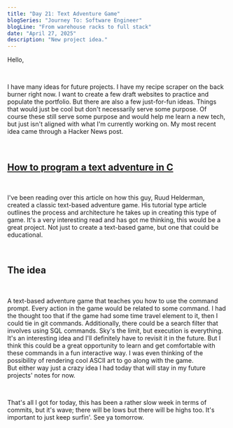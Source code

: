 ```yaml
---
title: "Day 21: Text Adventure Game"
blogSeries: "Journey To: Software Engineer"
blogLine: "From warehouse racks to full stack"
date: "April 27, 2025"
description: "New project idea."
---
```


Hello,

<br>

I have many ideas for future projects. I have my recipe scraper on the back burner right now. I want to create a few draft websites to practice and populate the portfolio. But there are also a few just-for-fun ideas. Things that would just be cool but don't necessarily serve some purpose. Of course these still serve some purpose and would help me learn a new tech, but just isn't aligned with what I'm currently working on. My most recent idea came through a Hacker News post.

<br>

## [How to program a text adventure in C](https://helderman.github.io/htpataic/htpataic01.html)

<br>

I've been reading over this article on how this guy, Ruud Helderman, created a classic text-based adventure game. His tutorial type article outlines the process and architecture he takes up in creating this type of game. It's a very interesting read and has got me thinking, this would be a great project. Not just to create a text-based game, but one that could be educational.

<br>

## The idea

<br>

A text-based adventure game that teaches you how to use the command prompt. Every action in the game would be related to some command. I had the thought too that if the game had some time travel element to it, then I could tie in git commands. Additionally, there could be a search filter that involves using SQL commands. Sky's the limit, but execution is everything. It's an interesting idea and I'll definitely have to revisit it in the future. But I think this could be a great opportunity to learn and get comfortable with these commands in a fun interactive way. I was even thinking of the possibility of rendering cool ASCII art to go along with the game.  
But either way just a crazy idea I had today that will stay in my future projects' notes for now.

<br>

That's all I got for today, this has been a rather slow week in terms of commits, but it's wave; there will be lows but there will be highs too. It's important to just keep surfin'. See ya tomorrow.
